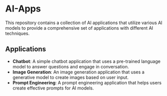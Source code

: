 # AI-Apps

This repository contains a collection of AI applications that utilize various AI models to
provide a comprehensive set of applications with different AI techniques.

## Applications
- **Chatbot**: A simple chatbot application that uses a pre-trained language model to answer questions and engage in conversation.
- **Image Generation**: An image generation application that uses a generative model to create images based on user input.
- **Prompt Engineering**: A prompt engineering application that helps users create effective prompts for AI models.

